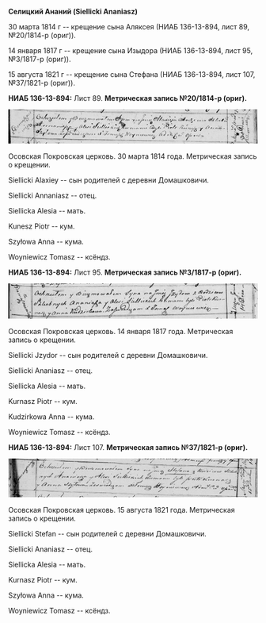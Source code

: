 **Селицкий Ананий (Siellicki Ananiasz)**

30 марта 1814 г -- крещение сына Аляксея (НИАБ 136-13-894, лист 89,
№20/1814-р (ориг)).

14 января 1817 г -- крещение сына Изыдора (НИАБ 136-13-894, лист 95,
№3/1817-р (ориг)).

15 августа 1821 г -- крещение сына Стефана (НИАБ 136-13-894, лист 107,
№37/1821-р (ориг)).

**НИАБ 136-13-894:** Лист 89. **Метрическая запись №20/1814-р (ориг).**

![](./media/01e5f809179121e3d860db4d452d2bd4ad600917.png)

Осовская Покровская церковь. 30 марта 1814 года. Метрическая запись о
крещении.

Siellicki Alaxiey -- сын родителей с деревни Домашковичи.

Siellicki Annaniasz -- отец.

Siellicka Alesia -- мать.

Kunesz Piotr -- кум.

Szyłowa Anna -- кума.

Woyniewicz Tomasz -- ксёндз.

**НИАБ 136-13-894:** Лист 95. **Метрическая запись №3/1817-р (ориг).**

![](./media/d791b5f4e4d5488067254107c9e8292c8d115aed.png)

Осовская Покровская церковь. 14 января 1817 года. Метрическая запись о
крещении.

Siellicki Jzydor -- сын родителей с деревни Домашковичи.

Siellicki Ananiasz -- отец.

Siellicka Alesia -- мать.

Kurnasz Piotr -- кум.

Kudzirkowa Anna -- кума.

Woyniewicz Tomasz -- ксёндз.

**НИАБ 136-13-894:** Лист 107. **Метрическая запись №37/1821-р (ориг).**

![](./media/2ee72a347002ef59ae65f2f7b12b500a4ce6f389.png)

Осовская Покровская церковь. 15 августа 1821 года. Метрическая запись о
крещении.

Siellicki Stefan -- сын родителей с деревни Домашковичи.

Siellicki Ananiasz -- отец.

Siellicka Alesia -- мать.

Kurnasz Piotr -- кум.

Szyłowa Anna -- кума.

Woyniewicz Tomasz -- ксёндз.
